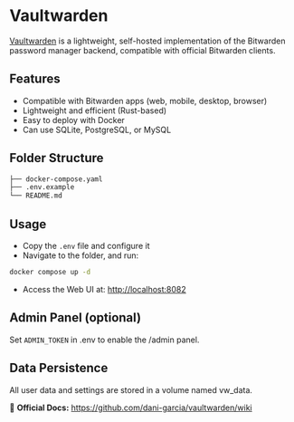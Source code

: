 # Vaultwarden

[Vaultwarden](https://github.com/dani-garcia/vaultwarden) is a lightweight, self-hosted implementation of the Bitwarden password manager backend, compatible with official Bitwarden clients.

## Features

- Compatible with Bitwarden apps (web, mobile, desktop, browser)
- Lightweight and efficient (Rust-based)
- Easy to deploy with Docker
- Can use SQLite, PostgreSQL, or MySQL

## Folder Structure

```bash
├── docker-compose.yaml
├── .env.example
└── README.md
```

## Usage

- Copy the `.env` file and configure it
- Navigate to the folder, and run:

```bash
docker compose up -d
```

- Access the Web UI at: <http://localhost:8082>

## Admin Panel (optional)

Set `ADMIN_TOKEN` in .env to enable the /admin panel.

## Data Persistence

All user data and settings are stored in a volume named vw_data.

📄 **Official Docs:** <https://github.com/dani-garcia/vaultwarden/wiki>
